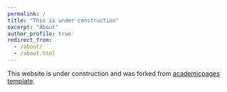 ```yaml
---
permalink: /
title: "This is under construction"
excerpt: "About"
author_profile: true
redirect_from: 
  - /about/
  - /about.html
---
```


This website is under construction and was forked from [academicpages template](https://github.com/academicpages/academicpages.github.io).
